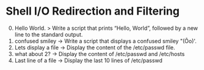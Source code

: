 # Shell I/O Redirection and Filtering
0. Hello World. > Write a script that prints “Hello, World”, followed by a new line to the standard output.
1. confused smiley -> Write a script that displays a confused smiley "(Ôo)'.
2. Lets display a file -> Display the content of the /etc/passwd file.
3. what about 2? -> Display the content of /etc/passwd and /etc/hosts
4. Last line of a file -> Display the last 10 lines of /etc/passwd 
